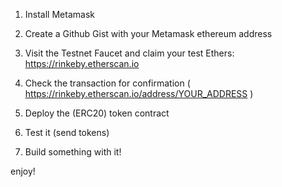 1. Install Metamask


2. Create a Github Gist with your Metamask ethereum address


3. Visit the Testnet Faucet and claim your test Ethers: https://rinkeby.etherscan.io

<!-- https://gist.github.com/makevoid/84b5c32dd27ea713bfeb926be1b0368c -->

4. Check the transaction for confirmation ( https://rinkeby.etherscan.io/address/YOUR_ADDRESS )

<!-- https://rinkeby.etherscan.io/address/0x5f0bc362b192f9305337320fc06d5c540d65114a -->

5. Deploy the (ERC20) token contract


6. Test it (send tokens)


7. Build something with it!


enjoy!


<!-- mkv's notes: localStorage.ftw_token_address = "0xbedfbe489de87a634be3efdb21b34b83b98772ad" -->
